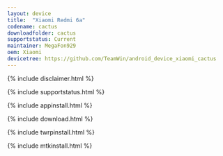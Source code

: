 ```yaml
---
layout: device
title:  "Xiaomi Redmi 6a"
codename: cactus
downloadfolder: cactus
supportstatus: Current
maintainer: MegaFon929
oem: Xiaomi
devicetree: https://github.com/TeamWin/android_device_xiaomi_cactus
---
```


{% include disclaimer.html %}

{% include supportstatus.html %}

{% include appinstall.html %}

{% include download.html %}

{% include twrpinstall.html %}

{% include mtkinstall.html %}
